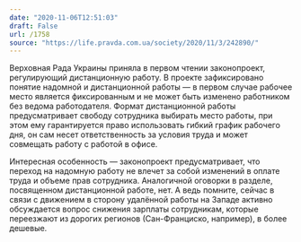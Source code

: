 ```yaml
---
date: "2020-11-06T12:51:03"
draft: False
url: /1758
source: "https://life.pravda.com.ua/society/2020/11/3/242890/"
---
```


Верховная Рада Украины приняла в первом чтении законопроект, регулирующий дистанционную работу. В проекте зафиксировано понятие надомной и дистанционной работы — в первом случае рабочее место является фиксированным и не может быть изменено работником без ведома работодателя. Формат дистанционной работы предусматривает свободу сотрудника выбирать место работы, при этом ему гарантируется право использовать гибкий график рабочего дня, он сам несет ответственность за условия труда и может совмещать работу с работой в офисе. 

Интересная особенность — законопроект предусматривает, что переход на надомную работу не влечет за собой изменений в оплате труда и объеме прав сотрудника. Аналогичной оговорки в разделе, посвященном дистанционной работе, нет. А ведь помните, сейчас в связи с движением в сторону удалённой работы на Западе активно обсуждается вопрос снижения зарплаты сотрудникам, которые переезжают из дорогих регионов (Сан-Франциско, например), в более дешевые.
